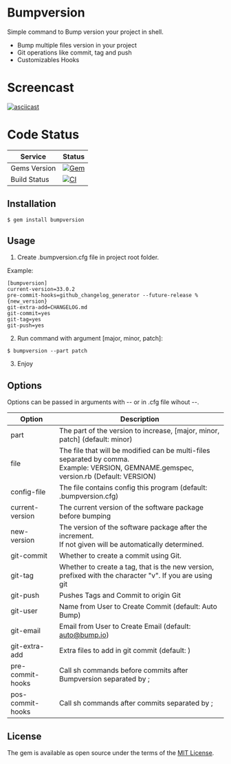 # Bumpversion

Simple command to Bump version your project in shell.

- Bump multiple files version in your project
- Git operations like commit, tag and push
- Customizables Hooks

# Screencast

[![asciicast](https://asciinema.org/a/c1o6gpp63xggu3w49n3xzte65.png)](https://asciinema.org/a/c1o6gpp63xggu3w49n3xzte65)

# Code Status

Service | Status
--------|----------
Gems Version|[![Gem](https://img.shields.io/gem/v/bumpversion.svg?maxAge=2592000&style=flat-square)](http://badge.fury.io/rb/bumpversion)
Build Status|[![CI](https://github.com/dlanileonardo/bumpversion/workflows/CI/badge.svg)](https://github.com/dlanileonardo/bumpversion/actions?query=workflow%3ACI)


## Installation

    $ gem install bumpversion

## Usage

1. Create .bumpversion.cfg file in project root folder.

  Example:

  ```
  [bumpversion]
  current-version=33.0.2
  pre-commit-hooks=github_changelog_generator --future-release %{new_version}
  git-extra-add=CHANGELOG.md
  git-commit=yes
  git-tag=yes
  git-push=yes
  ```

2. Run command with argument [major, minor, patch]:

  ```
  $ bumpversion --part patch
  ```

3. Enjoy

## Options

Options can be passed in arguments with -- or in .cfg file wihout --.

Option|Description
--------|----------
part|The part of the version to increase, [major, minor, patch] (default: minor)
file|The file that will be modified can be multi-files separated by comma. <br /> Example: VERSION, GEMNAME.gemspec, version.rb (Default: VERSION)
config-file|The file contains config this program (default: .bumpversion.cfg)
current-version|The current version of the software package before bumping
new-version| The version of the software package after the increment. <br /> If not given will be automatically determined.
git-commit|Whether to create a commit using Git.
git-tag|Whether to create a tag, that is the new version, prefixed with the character "v". If you are using git
git-push|Pushes Tags and Commit to origin Git
git-user|Name from User to Create Commit (default: Auto Bump)
git-email|Email from User to Create Email (default: auto@bump.io)
git-extra-add|Extra files to add in git commit (default: )
pre-commit-hooks|Call sh commands before commits after Bumpversion separated by ;
pos-commit-hooks|Call sh commands after commits separated by ;

## License

The gem is available as open source under the terms of the [MIT License](http://opensource.org/licenses/MIT).
